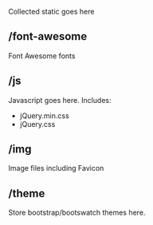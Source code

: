 Collected static goes here


## /font-awesome

Font Awesome fonts

## /js

Javascript goes here. Includes:

- jQuery.min.css
- jQuery.css

## /img

Image files including Favicon

## /theme

Store bootstrap/bootswatch themes here.
